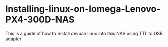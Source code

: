# Installing-linux-on-Iomega-Lenovo-PX4-300D-NAS
This is a guide of how to install devuan linux into this NAS using TTL to USB adapter
